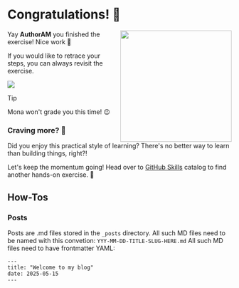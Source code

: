 # Congratulations! :tada:

<img src="https://octodex.github.com/images/welcometocat.png" align="right" height="250px" />

Yay **AuthorAM** you finished the exercise! Nice work :tada:

If you would like to retrace your steps, you can always revisit the exercise.

[![](https://img.shields.io/badge/Return%20to%20Exercise-%E2%86%92-1f883d?style=for-the-badge&logo=github&labelColor=197935)](https://github.com/AuthorAM/adrienne-author-website/issues/1)

> [!TIP]
> Mona won't grade you this time! 😉


### Craving more? :raising_hand:

Did you enjoy this practical style of learning? There's no better way to learn than building things, right?!

Let's keep the momentum going! Head over to [GitHub Skills](https://skills.github.com) catalog to find another hands-on exercise. :rocket:


## How-Tos
### Posts
Posts are .md files stored in the `_posts` directory.
All such MD files need to be named with this convetion: `YYY-MM-DD-TITLE-SLUG-HERE.md`
All such MD files need to have frontmatter YAML: 
```
---
title: "Welcome to my blog"
date: 2025-05-15
---
```
